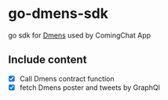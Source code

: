 # go-dmens-sdk

go sdk for [Dmens](https://github.com/coming-chat/Dmens) used by ComingChat App

## Include content

- [x] Call Dmens contract function
- [x] fetch Dmens poster and tweets by GraphQl